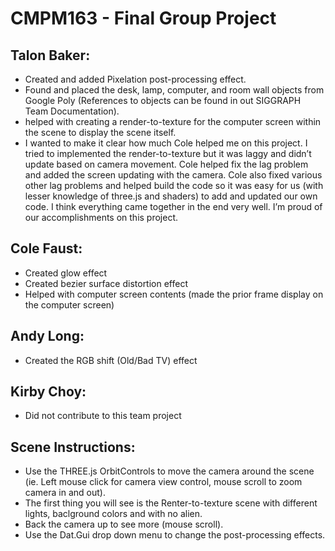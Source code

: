 # CMPM163 - Final Group Project

## Talon Baker:
* Created and added Pixelation post-processing effect.
* Found and placed the desk, lamp, computer, and room wall objects from Google Poly (References to objects can be found in out SIGGRAPH Team Documentation).
* helped with creating a render-to-texture for the computer screen within the scene to display the scene itself.
* I wanted to make it clear how much Cole helped me on this project.
I tried to implemented the render-to-texture but it was laggy and didn’t update based on camera movement. Cole helped fix the lag problem and added the screen updating with the camera.
Cole also fixed various other lag problems and helped build the code so it was easy for us (with lesser knowledge of three.js and shaders) to add and updated our own code.
I think everything came together in the end very well. I’m proud of our accomplishments on this project.

## Cole Faust:
* Created glow effect
* Created bezier surface distortion effect
* Helped with computer screen contents (made the prior frame display on the computer screen)

## Andy Long:
* Created the RGB shift (Old/Bad TV) effect

## Kirby Choy:
* Did not contribute to this team project

## Scene Instructions:
* Use the THREE.js OrbitControls to move the camera around the scene (ie. Left mouse click for camera view control, mouse scroll to zoom camera in and out).
* The first thing you will see is the Renter-to-texture scene with different lights, baclground colors and with no alien.
* Back the camera up to see more (mouse scroll).
* Use the Dat.Gui drop down menu to change the post-processing effects.
